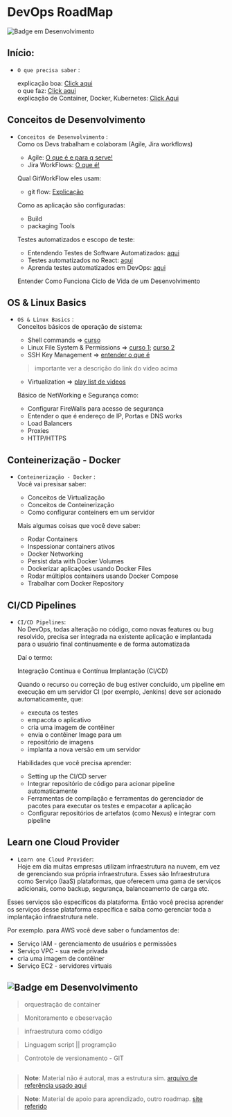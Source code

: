 <h1 aling="center">DevOps RoadMap</h1>

![Badge em Desenvolvimento](http://img.shields.io/static/v1?label=STATUS&message=EM%20DESENVOLVIMENTO&color=GREEN&style=for-the-badge)

## Início: 
- `O que precisa saber` :<br/>

  explicação boa: [Click aqui](https://www.youtube.com/watch?v=IQ8-_khQATQ)<br/>
  o que faz: [Click aqui](https://www.redhat.com/pt-br/topics/devops/devops-engineer)<br/>
  explicação de Container, Docker, Kubernetes: [Click Aqui](https://www.youtube.com/watch?v=wxLvvMxzc1Q)<br/>
  
## Conceitos de Desenvolvimento
  
- `Conceitos de Desenvolvimento` : <br/>
  Como os Devs trabalham e colaboram (Agile, Jira workflows)
  
   * Agile: [O que é e para q serve!](https://www.youtube.com/watch?v=3jFhJXgURJw)
   * Jira WorkFlows: [O que é!](https://www.youtube.com/watch?v=aTjZxZX99Hw)<br/>
  
  Qual GitWorkFlow eles usam:
  
   * git flow: [Explicação](https://www.youtube.com/watch?v=oweffeS8TRc)<br/>
  
  Como as aplicação são configuradas:
  
   * Build 
   * packaging Tools<br/>
  
  Testes automatizados e escopo de teste:
  
   * Entendendo Testes de Software Automatizados: [aqui](https://www.youtube.com/watch?v=o_N1mmQnHSI)
   * Testes automatizados no React: [aqui](https://www.youtube.com/watch?v=uSp873d43_E)
   * Aprenda testes automatizados em DevOps: [aqui](https://www.youtube.com/watch?v=Zy8fJJdmQxA)<br/>
  
  Entender Como Funciona Ciclo de Vida de um Desenvolvimento 

## OS & Linux Basics

- `OS & Linux Basics` : <br/>
  Conceitos básicos de operação de sistema:
   
   * Shell commands => [curso](https://t.me/+Cex-JJeFdhNjYzhh)
   * Linux File System & Permissions => [curso 1](https://t.me/+_zefSqfIDgM0OTI5); [curso 2](https://t.me/+Faocjb1dLlNkYTdh)
   * SSH Key Management => [entender o que é](https://www.youtube.com/watch?v=GxRu35fy-oY)
   > importante ver a descrição do link do video acima
   * Virtualization => [play list de videos](https://www.youtube.com/watch?v=3VJsPxwaaG4&list=PLQ2gZvoWCA74QtyUUB2zDAKcrW9o_jzRI)<br/>
 
  Básico de NetWorking e Segurança como:
  
   * Configurar FireWalls para acesso de segurança
   * Entender o que é endereço de IP, Portas e DNS works
   * Load Balancers
   * Proxies
   * HTTP/HTTPS<br/>
   
## Conteinerização - Docker

- `Conteinerização - Docker` : <br/>
  Você vai presisar saber:
  
   * Conceitos de Virtualização
   * Conceitos de Conteinerização
   * Como configurar conteiners em um servidor<br/>
  
  Mais algumas coisas que você deve saber:
  
   * Rodar Containers
   * Inspessionar containers ativos
   * Docker Networking
   * Persist data with Docker Volumes
   * Dockerizar aplicações usando Docker Files
   * Rodar múltiplos containers usando Docker Compose
   * Trabalhar com Docker Repository
   
## CI/CD Pipelines

- `CI/CD Pipelines`: <br/>
  No DevOps, todas alteração no código, como novas
  features ou bug resolvido, precisa ser
  integrada na existente aplicação e
  implantada para o usuário final continuamente
  e de forma automatizada 

  Daí o termo:
  
   Integração Contínua e Contínua
   Implantação (CI/CD)
  
  Quando o recurso ou correção de bug estiver concluído, um
  pipeline em execução em um servidor CI (por exemplo,
  Jenkins) deve ser acionado
  automaticamente, que:
   
   * executa os testes
   * empacota o aplicativo
   * cria uma imagem de contêiner
   * envia o contêiner Image para um
   * repositório de imagens
   * implanta a nova versão em um servidor
  
  Habilidades que você precisa aprender:
   
   * Setting up the CI/CD server
   * Integrar repositório de código para acionar pipeline automaticamente
   * Ferramentas de compilação e ferramentas do gerenciador de pacotes para executar os testes e empacotar a aplicação
   * Configurar repositórios de artefatos (como Nexus) e integrar com pipeline

## Learn one Cloud Provider

  - `Learn one Cloud Provider`: <br/>
  Hoje em dia muitas empresas utilizam
  infraestrutura na nuvem, em vez de
  gerenciando sua própria infraestrutura. Esses
  são Infraestrutura como Serviço (IaaS)
  plataformas, que oferecem uma gama de
  serviços adicionais, como backup, segurança,
  balanceamento de carga etc.

  Esses serviços são específicos da plataforma. Então
  você precisa aprender os serviços desse
  plataforma específica e saiba como
  gerenciar toda a implantação
  infraestrutura nele.
  
  Por exemplo. para AWS você deve saber o
  fundamentos de:
   
   * Serviço IAM - gerenciamento de usuários e
permissões
   * Serviço VPC - sua rede privada
   * cria uma imagem de contêiner
   * Serviço EC2 - servidores virtuais 
 
## ![Badge em Desenvolvimento](http://img.shields.io/static/v1?label=STATUS&message=EM%20DESENVOLVIMENTO&color=GREEN&style=for-the-badge)

> orquestração de container

> Monitoramento e obeservação

> infraestrutura como código

> Linguagem script || programção

> Controtole de versionamento - GIT
 
##

> **Note**: Material não é autoral, mas a estrutura sim. [arquivo de referência usado aqui](https://drive.google.com/file/d/1OKHOp6y8xXlpXBc6RBisimcEgLUZ6aQj/view?usp=share_link)

> **Note**: Material de apoio para aprendizado, outro roadmap. [site referido](https://roadmap.sh/devops)
